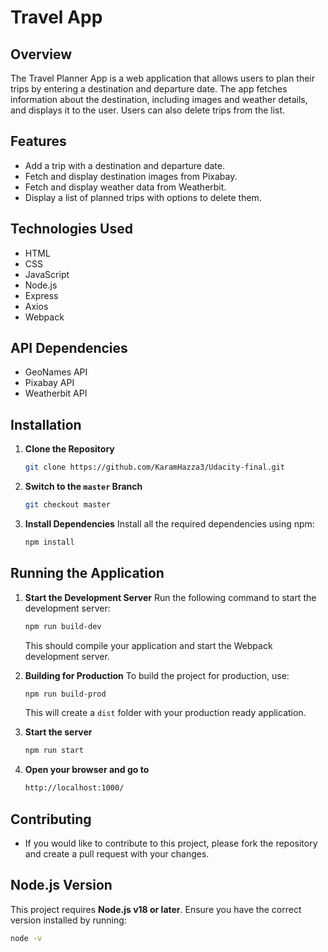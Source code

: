 # Travel App

## Overview
The Travel Planner App is a web application that allows users to plan their trips by entering a destination and departure date. The app fetches information about the destination, including images and weather details, and displays it to the user. Users can also delete trips from the list.

## Features
- Add a trip with a destination and departure date.
- Fetch and display destination images from Pixabay.
- Fetch and display weather data from Weatherbit.
- Display a list of planned trips with options to delete them.

## Technologies Used
- HTML
- CSS
- JavaScript
- Node.js
- Express
- Axios
- Webpack

## API Dependencies
- GeoNames API
- Pixabay API
- Weatherbit API

## Installation
1. **Clone the Repository**
    ```bash
    git clone https://github.com/KaramHazza3/Udacity-final.git
    ```   

2. **Switch to the `master` Branch**
    ```bash
    git checkout master
    ```

3. **Install Dependencies**
    Install all the required dependencies using npm:
    ```bash
    npm install
    ```
## Running the Application

1. **Start the Development Server**
    Run the following command to start the development server:
    ```bash
    npm run build-dev
    ```
    This should compile your application and start the Webpack development server.

2. **Building for Production**
    To build the project for production, use:
    ```bash
    npm run build-prod
    ```
    This will create a `dist` folder with your production ready application.
3. **Start the server**
    ```bash
    npm run start
    ```
4. **Open your browser and go to**
    ```bash
    http://localhost:1000/
    ```
## Contributing
- If you would like to contribute to this project, please fork the repository and create a pull request with your changes.

## Node.js Version
This project requires **Node.js v18 or later**. Ensure you have the correct version installed by running:
```bash
node -v